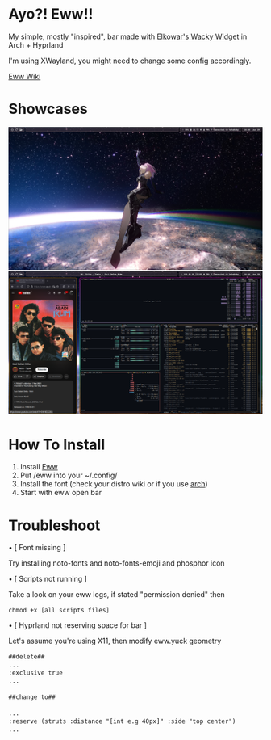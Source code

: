 # Ayo?! Eww!!

My simple, mostly "inspired", bar made with [Elkowar's Wacky Widget](https://github.com/elkowar/eww/) in Arch + Hyprland

I'm using XWayland, you might need to change some config accordingly.

[Eww Wiki](https://elkowar.github.io/eww/)

# Showcases
<img src="picture.png">
<img src="showcase.png">

# How To Install

  1. Install [Eww](https://github.com/elkowar/eww/)
  2. Put /eww into your ~/.config/
  3. Install the font (check your distro wiki or if you use [arch](https://wiki.archlinux.org/title/Fonts#Manual_installation))
  4. Start with eww open bar

# Troubleshoot

• [ Font missing ]

Try installing noto-fonts and noto-fonts-emoji and phosphor icon

• [ Scripts not running ]

Take a look on your eww logs, if stated "permission denied" then
```
chmod +x [all scripts files]
```

• [ Hyprland not reserving space for bar ]

Let's assume you're using X11, then modify eww.yuck geometry
```
##delete##
...
:exclusive true
...

##change to##

...
:reserve (struts :distance "[int e.g 40px]" :side "top center")
...
```
```
